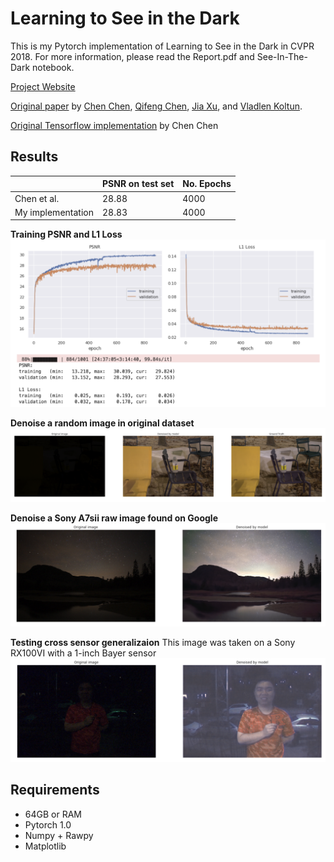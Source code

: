 # Learning to See in the Dark
This is my Pytorch implementation of Learning to See in the Dark in CVPR 2018. For more information, please read the Report.pdf and See-In-The-Dark notebook.

[Project Website](http://web.engr.illinois.edu/~cchen156/SID.html)

[Original paper](http://cchen156.web.engr.illinois.edu/paper/18CVPR_SID.pdf) by [Chen Chen](http://cchen156.web.engr.illinois.edu/), [Qifeng Chen](http://cqf.io/), [Jia Xu](http://pages.cs.wisc.edu/~jiaxu/), and [Vladlen Koltun](http://vladlen.info/).

[Original Tensorflow implementation](https://github.com/cchen156/Learning-to-See-in-the-Dark) by Chen Chen

## Results
|                   | PSNR on test set | No. Epochs |
|-------------------|------------------|------------|
| Chen et al.       | 28.88            | 4000       |
| My implementation | 28.83            | 4000       |

**Training PSNR and L1 Loss**
![Training PSNR and L1 Loss](figures/training.png)

**Denoise a random image in original dataset**
![Denoise a random image in original dataset](figures/result1.png)


**Denoise a Sony A7sii raw image found on Google**
![Denoise a random image in original dataset](figures/result2.png)

**Testing cross sensor generalizaion**
This image was taken on a Sony RX100VI with a 1-inch Bayer sensor
![Cross Sensor](figures/result3.png)



## Requirements
- 64GB or RAM
- Pytorch 1.0
- Numpy + Rawpy
- Matplotlib

